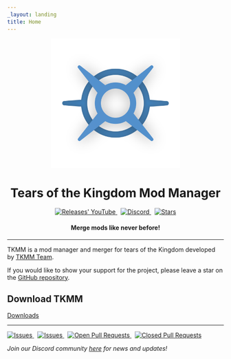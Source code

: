 ```yaml
---
_layout: landing
title: Home
---
```


<div align="center">
  <a href=""><img src="images/Icon-Transparent-1024.png" width="300vh"></a>
  <h1 id="main-title">Tears of the Kingdom Mod Manager</h1>
</div>

<p align="center" style="text-align: center;">
  <a href="https://github.com/TKMM-Team/Tkmm/releases">
    <img src="https://img.shields.io/github/v/tag/TKMM-Team/Tkmm?style=for-the-badge&logoColor=C71B42&color=C71B42&labelColor=2A2C33&logo=git&label=Version" alt="Releases' YouTube"/>
  </a> &nbsp;
  <a href="https://discord.com/invite/3tNUBWQRXv">
    <img src="https://img.shields.io/discord/1179611100183011429?style=for-the-badge&logoColor=3b83c8&color=3b83c8&labelColor=2A2C33&logo=discord&label=discord" alt="Discord"/>
  </a> &nbsp;
  <a href="https://github.com/TKMM-Team/Tkmm">
    <img src="https://img.shields.io/github/stars/TKMM-Team/Tkmm?style=for-the-badge&logoColor=FFCB41&color=FFCB41&labelColor=2A2C33&logo=github" alt="Stars"/>
  </a>
</p>

<div align="center">
  <h4>Merge mods like never before!</h4>
</div>

---

TKMM is a mod manager and merger for tears of the Kingdom developed by [TKMM Team](./about).

If you would like to show your support for the project, please leave a star on the [GitHub repository](https://github.com/TKMM-Team/Tkmm).

## Download TKMM

<div id="download-btns">
  <a class="download-btn" id="download-all" href="./downloads/">Downloads</a>
</div>

---

<p>
  <a href="https://github.com/TKMM-Team/Tkmm/blob/master/License.md">
    <img src="https://img.shields.io/github/license/TKMM-Team/Tkmm?logoColor=c6cdde&color=c6cdde&logo=opensourceinitiative&style=for-the-badge&labelColor=2A2C33" alt="Issues"/>
  </a> &nbsp;
  <a href="https://github.com/TKMM-Team/Tkmm/issues">
    <img src="https://img.shields.io/github/issues/TKMM-Team/Tkmm?logoColor=red&color=red&logo=github&style=for-the-badge&labelColor=2A2C33" alt="Issues"/>
  </a> &nbsp;
  <a href="https://github.com/TKMM-Team/Tkmm/pulls">
    <img src="https://img.shields.io/github/issues-pr/TKMM-Team/Tkmm?style=for-the-badge&labelColor=2A2C33&logoColor=blue&color=blue&logo=github" alt="Open Pull Requests"/>
  </a> &nbsp;
  <a href="https://github.com/TKMM-Team/Tkmm/pulls">
    <img src="https://img.shields.io/github/issues-pr-closed/TKMM-Team/Tkmm?style=for-the-badge&labelColor=2A2C33&logoColor=5751FF&color=5751FF&logo=github" alt="Closed Pull Requests"/>
  </a>
</p>

*Join our Discord community [here](https://discord.com/invite/3tNUBWQRXv) for news and updates!*